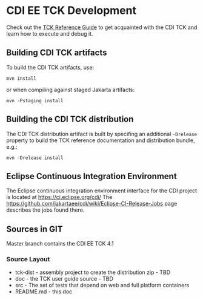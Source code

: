 # CDI EE TCK Development


Check out the [TCK Reference Guide](https://jakartaee.github.io/cdi-tck/) to get acquainted with the CDI TCK and learn how to execute and debug it.

## Building CDI TCK artifacts
To build the CDI TCK artifacts, use:

`mvn install`

or when compiling against staged Jakarta artifacts:

`mvn -Pstaging install`

## Building the CDI TCK distribution
The CDI TCK distribution artifact is built by specifing an additional `-Drelease` property to build the TCK reference
documentation and distribution bundle, e.g.:

`mvn -Drelease install`

## Eclipse Continuous Integration Environment
The Eclipse continuous integration environment interface for the CDI project is located at https://ci.eclipse.org/cdi/
The https://github.com/jakartaee/cdi/wiki/Eclipse-CI-Release-Jobs page describes the jobs found there.

## Sources in GIT

Master branch contains the CDI EE TCK 4.1

### Source Layout

* tck-dist - assembly project to create the distribution zip - TBD
* doc - the TCK user guide source - TBD
* src - The set of tests that depend on web and full platform containers
* README.md - this doc
